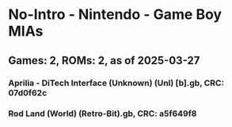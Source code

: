 # No-Intro - Nintendo - Game Boy MIAs
## Games: 2, ROMs: 2, as of 2025-03-27

### Aprilia - DiTech Interface (Unknown) (Unl) [b].gb, CRC: 07d0f62c
### Rod Land (World) (Retro-Bit).gb, CRC: a5f649f8
